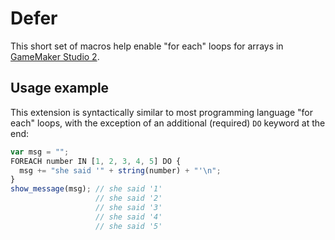 # Defer

This short set of macros help enable "for each" loops for arrays in [GameMaker Studio 2](https://www.yoyogames.com/gamemaker).

## Usage example

This extension is syntactically similar to most programming language "for each" loops, with the exception of an additional (required) `DO` keyword at the end:

```js
var msg = "";
FOREACH number IN [1, 2, 3, 4, 5] DO {
  msg += "she said '" + string(number) + "'\n";
}
show_message(msg); // she said '1'
                   // she said '2'
                   // she said '3'
                   // she said '4'
                   // she said '5'
```